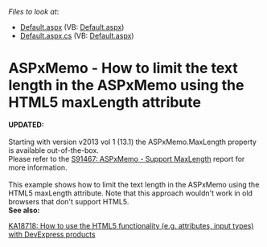 <!-- default file list -->
*Files to look at*:

* [Default.aspx](./CS/WebSite/Default.aspx) (VB: [Default.aspx](./VB/WebSite/Default.aspx))
* [Default.aspx.cs](./CS/WebSite/Default.aspx.cs) (VB: [Default.aspx](./VB/WebSite/Default.aspx))
<!-- default file list end -->
# ASPxMemo - How to limit the text length in the ASPxMemo using the HTML5 maxLength attribute


<p><strong>UPDATED:</strong><br /><br />Starting with version v2013 vol 1 (13.1) the ASPxMemo.MaxLength property is available out-of-the-box.<br />Please refer to the <a href="https://www.devexpress.com/Support/Center/p/S91467">S91467: ASPxMemo - Support MaxLength</a> report for more information.<br /><br />This example shows how to limit the text length in the ASPxMemo using the HTML5 maxLength attribute. Note that this approach wouldn't work in old browsers that don't support HTML5.<br /> <strong>See also:</strong></p>
<p><a href="https://www.devexpress.com/Support/Center/p/KA18718">KA18718: How to use the HTML5 functionality (e.g. attributes, input types) with DevExpress products</a><br /><br /><br /></p>

<br/>


